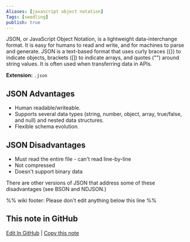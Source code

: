 ```yaml
---
Aliases: [javascript object notation]
Tags: [seedling]
publish: true
---
```


JSON, or JavaScript Object Notation, is a lightweight data-interchange format. It is easy for humans to read and write, and for machines to parse and generate. JSON is a text-based format that uses curly braces ({}) to indicate objects, brackets ([]) to indicate arrays, and quotes ("") around string values. It is often used when transferring data in APIs.

**Extension:** `.json`

## JSON Advantages

- Human readable/writeable.
- Supports several data types (string, number, object, array, true/false, and null) and nested data structures.
- Flexible schema evolution.

## JSON Disadvantages

- Must read the entire file - can't read line-by-line
- Not compressed
- Doesn't support binary data

There are other versions of JSON that address some of these disadvantages (see BSON and NDJSON.)

%% wiki footer: Please don't edit anything below this line %%

## This note in GitHub

<span class="git-footer">[Edit In GitHub](https://github.dev/data-engineering-community/data-engineering-wiki/blob/main/Tools/File%20Formats/JSON.md "git-hub-edit-note") | [Copy this note](https://raw.githubusercontent.com/data-engineering-community/data-engineering-wiki/main/Tools/File%20Formats/JSON.md "git-hub-copy-note") </span>
